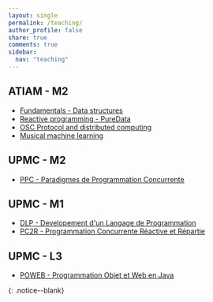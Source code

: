 ```yaml
---
layout: single
permalink: /teaching/
author_profile: false
share: true
comments: true
sidebar:
  nav: "teaching"
---
```


<div markdown = "1">

## ATIAM - M2

* [Fundamentals - Data structures](/atiam-fundamentals/)
* [Reactive programming - PureData](/atiam-pd/)
* [OSC Protocol and distributed computing](/atiam-distributed/)
* [Musical machine learning](/atiam-ml/)


## UPMC - M2

* [PPC - Paradigmes de Programmation Concurrente](/atiam-ppc/)

## UPMC - M1

* [DLP - Developement d'un Langage de Programmation](/teaching-dlp/)
* [PC2R - Programmation Concurrente Réactive et Répartie](/teaching-pc2r/)

## UPMC - L3

* [POWEB - Programmation Objet et Web en Java](/teaching-java/)

</div>{: .notice--blank}
